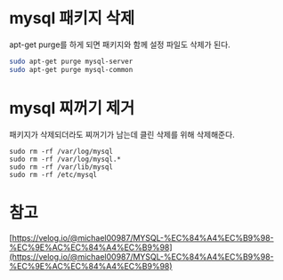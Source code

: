 # mysql 패키지 삭제

apt-get purge를 하게 되면 패키지와 함께 설정 파일도 삭제가 된다.

```sh
sudo apt-get purge mysql-server
sudo apt-get purge mysql-common
```

# mysql 찌꺼기 제거

패키지가 삭제되더라도 찌꺼기가 남는데 클린 삭제를 위해 삭제해준다.

```
sudo rm -rf /var/log/mysql
sudo rm -rf /var/log/mysql.*
sudo rm -rf /var/lib/mysql
sudo rm -rf /etc/mysql
```

# 참고

[https://velog.io/@michael00987/MYSQL-%EC%84%A4%EC%B9%98-%EC%9E%AC%EC%84%A4%EC%B9%98](https://velog.io/@michael00987/MYSQL-%EC%84%A4%EC%B9%98-%EC%9E%AC%EC%84%A4%EC%B9%98)
